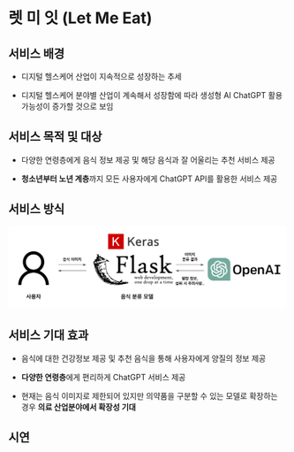 # 렛 미 잇 (Let Me Eat)

## 서비스 배경

- 디지털 헬스케어 산업이 지속적으로 성장하는 추세

- 디지털 헬스케어 분야별 산업이 계속해서 성장함에 따라 생성형 AI ChatGPT 활용 가능성이 증가할 것으로 보임

## 서비스 목적 및 대상

- 다양한 연령층에게 음식 정보 제공 및 해당 음식과 잘 어울리는 추천 서비스 제공

- **청소년부터 노년 계층**까지 모든 사용자에게 ChatGPT API를 활용한 서비스 제공

## 서비스 방식

![structure](assets/structure.png)

## 서비스 기대 효과

- 음식에 대한 건강정보 제공 및 추천 음식을 통해 사용자에게 양질의 정보 제공

- **다양한 연령층**에게 편리하게 ChatGPT 서비스 제공

- 현재는 음식 이미지로 제한되어 있지만 의약품을 구분할 수 있는 모델로 확장하는 경우 **의료 산업분야에서 확장성 기대**

## 시연

